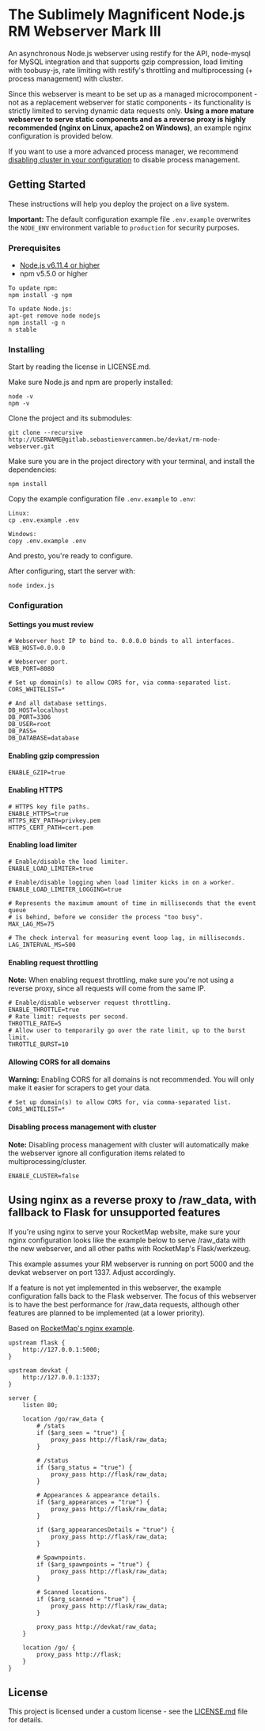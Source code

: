 # The Sublimely Magnificent Node.js RM Webserver Mark III

An asynchronous Node.js webserver using restify for the API, node-mysql for MySQL integration and that supports gzip compression, load limiting with toobusy-js, rate limiting with restify's throttling and multiprocessing (+ process management) with cluster.

Since this webserver is meant to be set up as a managed microcomponent - not as a replacement webserver for static components - its functionality is strictly limited to serving dynamic data requests only. **Using a more mature webserver to serve static components and as a reverse proxy is highly recommended (nginx on Linux, apache2 on Windows)**, an example nginx configuration is provided below.

If you want to use a more advanced process manager, we recommend [disabling cluster in your configuration](#disabling-process-management-with-cluster) to disable process management.

## Getting Started

These instructions will help you deploy the project on a live system.

**Important:** The default configuration example file `.env.example` overwrites the `NODE_ENV` environment variable to `production` for security purposes.

### Prerequisites

- [Node.js v6.11.4 or higher](https://nodejs.org/en/)
- npm v5.5.0 or higher

```
To update npm:
npm install -g npm

To update Node.js:
apt-get remove node nodejs
npm install -g n
n stable
```

### Installing

Start by reading the license in LICENSE.md.

Make sure Node.js and npm are properly installed:

```
node -v
npm -v
```

Clone the project and its submodules:

```
git clone --recursive http://USERNAME@gitlab.sebastienvercammen.be/devkat/rm-node-webserver.git
```

Make sure you are in the project directory with your terminal, and install the dependencies:

```
npm install
```

Copy the example configuration file `.env.example` to `.env`:

```
Linux:
cp .env.example .env

Windows:
copy .env.example .env
```

And presto, you're ready to configure.

After configuring, start the server with:

```
node index.js
```

### Configuration

#### Settings you must review

```
# Webserver host IP to bind to. 0.0.0.0 binds to all interfaces.
WEB_HOST=0.0.0.0

# Webserver port.
WEB_PORT=8080

# Set up domain(s) to allow CORS for, via comma-separated list.
CORS_WHITELIST=*

# And all database settings.
DB_HOST=localhost
DB_PORT=3306
DB_USER=root
DB_PASS=
DB_DATABASE=database
```

#### Enabling gzip compression

```
ENABLE_GZIP=true
```

#### Enabling HTTPS

```
# HTTPS key file paths.
ENABLE_HTTPS=true
HTTPS_KEY_PATH=privkey.pem
HTTPS_CERT_PATH=cert.pem
```

#### Enabling load limiter

```
# Enable/disable the load limiter.
ENABLE_LOAD_LIMITER=true

# Enable/disable logging when load limiter kicks in on a worker.
ENABLE_LOAD_LIMITER_LOGGING=true

# Represents the maximum amount of time in milliseconds that the event queue
# is behind, before we consider the process "too busy".
MAX_LAG_MS=75

# The check interval for measuring event loop lag, in milliseconds.
LAG_INTERVAL_MS=500
```

#### Enabling request throttling

**Note:** When enabling request throttling, make sure you're not using a reverse proxy, since all requests will come from the same IP.

```
# Enable/disable webserver request throttling.
ENABLE_THROTTLE=true
# Rate limit: requests per second.
THROTTLE_RATE=5
# Allow user to temporarily go over the rate limit, up to the burst limit.
THROTTLE_BURST=10
```

#### Allowing CORS for all domains

**Warning:** Enabling CORS for all domains is not recommended. You will only make it easier for scrapers to get your data.

```
# Set up domain(s) to allow CORS for, via comma-separated list.
CORS_WHITELIST=*
```

#### Disabling process management with cluster

**Note:** Disabling process management with cluster will automatically make the webserver ignore all configuration items related to multiprocessing/cluster.

```
ENABLE_CLUSTER=false
```

## Using nginx as a reverse proxy to /raw_data, with fallback to Flask for unsupported features

If you're using nginx to serve your RocketMap website, make sure your nginx configuration looks like the example below to serve /raw_data with the new webserver, and all other paths with RocketMap's Flask/werkzeug.

This example assumes your RM webserver is running on port 5000 and the devkat webserver on port 1337. Adjust accordingly.

If a feature is not yet implemented in this webserver, the example configuration falls back to the Flask webserver. The focus of this webserver is to have the best performance for /raw_data requests, although other features are planned to be implemented (at a lower priority).

Based on [RocketMap's nginx example](http://rocketmap.readthedocs.io/en/develop/advanced-install/nginx.html).

```
upstream flask {
    http://127.0.0.1:5000;
}

upstream devkat {
    http://127.0.0.1:1337;
}

server {
    listen 80;

    location /go/raw_data {
        # /stats
        if ($arg_seen = "true") {
            proxy_pass http://flask/raw_data;
        }

        # /status
        if ($arg_status = "true") {
            proxy_pass http://flask/raw_data;
        }

        # Appearances & appearance details.
        if ($arg_appearances = "true") {
            proxy_pass http://flask/raw_data;
        }

        if ($arg_appearancesDetails = "true") {
            proxy_pass http://flask/raw_data;
        }

        # Spawnpoints.
        if ($arg_spawnpoints = "true") {
            proxy_pass http://flask/raw_data;
        }

        # Scanned locations.
        if ($arg_scanned = "true") {
            proxy_pass http://flask/raw_data;
        }

        proxy_pass http://devkat/raw_data;
    }

    location /go/ {
        proxy_pass http://flask;
    }
}
```

## License

This project is licensed under a custom license - see the [LICENSE.md](LICENSE.md) file for details.
